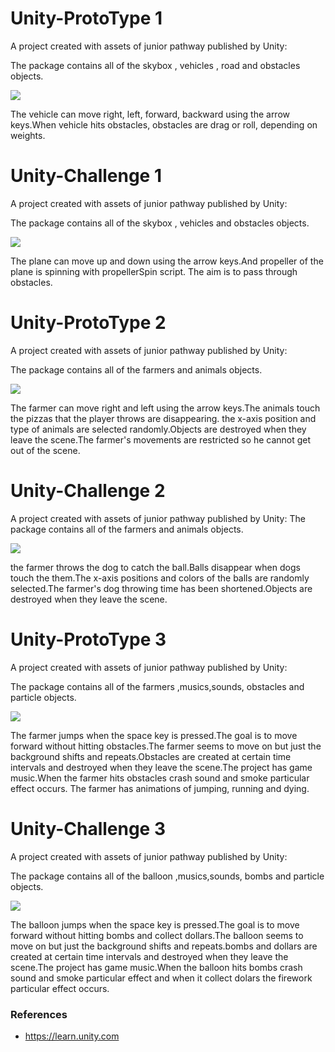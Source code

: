 # Unity-ProtoType 1


A project created with  assets of junior pathway published by Unity:

The package contains all of the skybox , vehicles , road and obstacles objects.

![](ProtoType1.gif)


The vehicle can move right, left, forward, backward using the arrow keys.When vehicle hits obstacles, obstacles are drag or roll, depending on weights.

# Unity-Challenge 1

A project created with  assets of junior pathway published by Unity:

The package contains all of the skybox , vehicles and obstacles objects.

![](Challenge1.gif)

The plane can move up and down using the arrow keys.And propeller of the plane is spinning with propellerSpin script. The aim is to pass through obstacles.

# Unity-ProtoType 2

A project created with  assets of junior pathway published by Unity:

The package contains all of the farmers and animals objects.

![](ProtoType2.gif)

The farmer can move right and left using the arrow keys.The animals touch the pizzas that the player throws are disappearing.
the x-axis position and type of animals are selected randomly.Objects are destroyed when they leave the scene.The farmer's movements are restricted so he cannot get out of the scene.

# Unity-Challenge 2

A project created with  assets of junior pathway published by Unity:
The package contains all of the farmers and animals objects.

![](Challenge2.gif)

the farmer throws the dog to catch the ball.Balls disappear when dogs touch the them.The x-axis positions and colors of the balls are randomly selected.The farmer's dog throwing time has been shortened.Objects are destroyed when they leave the scene.

# Unity-ProtoType 3

A project created with  assets of junior pathway published by Unity:

The package contains all of the farmers ,musics,sounds, obstacles and particle objects.

![](ProtoType3.gif)


The farmer jumps when the space key is pressed.The goal is to move forward without hitting obstacles.The farmer seems to move on but just the background shifts and repeats.Obstacles are created at certain time intervals and destroyed when they leave the scene.The project has game music.When the farmer hits obstacles crash sound and smoke particular effect occurs. The farmer has animations of jumping, running and dying.

# Unity-Challenge 3

A project created with  assets of junior pathway published by Unity:

The package contains all of the balloon ,musics,sounds, bombs and particle objects.

![](Challenge3.gif)


The balloon jumps when the space key is pressed.The goal is to move forward without hitting bombs and collect dollars.The balloon seems to move on but just the background shifts and repeats.bombs and dollars are created at certain time intervals and destroyed when they leave the scene.The project has game music.When the balloon hits bombs crash sound and smoke particular effect and when it collect dolars the firework particular effect occurs.










 
### References

- https://learn.unity.com


